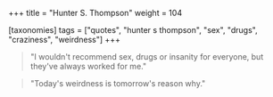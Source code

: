 +++
title = "Hunter S. Thompson"
weight = 104

[taxonomies]
tags = ["quotes", "hunter s thompson", "sex", "drugs", "craziness",
"weirdness"]
+++

> "I wouldn't recommend sex, drugs or insanity for everyone, but they've
> always worked for me."

> "Today's weirdness is tomorrow's reason why."
